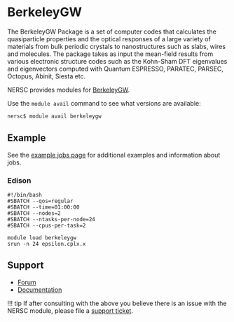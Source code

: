 # BerkeleyGW

The BerkeleyGW Package is a set of computer codes that calculates the quasiparticle 
properties and the optical responses of a large variety of materials from bulk periodic 
crystals to nanostructures such as slabs, wires and molecules. The package takes as
input the mean-field results from various electronic structure codes such as the 
Kohn-Sham DFT eigenvalues and eigenvectors computed with Quantum ESPRESSO, PARATEC,
PARSEC, Octopus, Abinit, Siesta etc.

NERSC provides modules for [BerkeleyGW](https://www.berkeleygw.org).

Use the `module avail` command to see what versions are available:

```bash
nersc$ module avail berkeleygw
```

## Example

See the [example jobs page](/jobs/examples/) for additional
examples and information about jobs.

### Edison

```
#!/bin/bash
#SBATCH --qos=regular
#SBATCH --time=01:00:00
#SBATCH --nodes=2
#SBATCH --ntasks-per-node=24
#SBATCH --cpus-per-task=2

module load berkeleygw
srun -n 24 epsilon.cplx.x
```

## Support

*  [Forum](https://groups.google.com/a/berkeleygw.org/forum/#!forum/help)
*  [Documentation](https://berkeleygw.org/documentation/)

!!! tip
	If after consulting with the above you believe there is an issue
	with the NERSC module, please file a
	[support ticket](https://help.nersc.gov).
